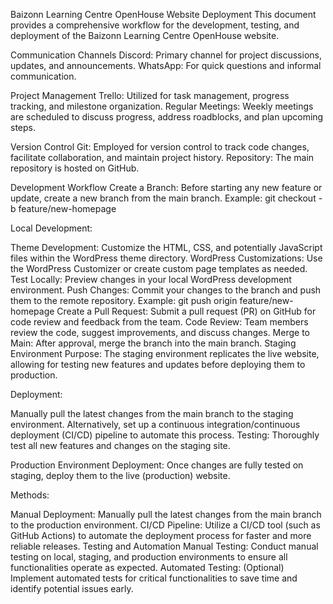 Baizonn Learning Centre OpenHouse Website Deployment 
This document provides a comprehensive workflow for the development, testing, and deployment of the Baizonn Learning Centre OpenHouse website.

Communication Channels
Discord: Primary channel for project discussions, updates, and announcements.
WhatsApp: For quick questions and informal communication.

Project Management
Trello: Utilized for task management, progress tracking, and milestone organization.
Regular Meetings: Weekly meetings are scheduled to discuss progress, address roadblocks, and plan upcoming steps.

Version Control
Git: Employed for version control to track code changes, facilitate collaboration, and maintain project history.
Repository: The main repository is hosted on GitHub.

Development Workflow
Create a Branch:
Before starting any new feature or update, create a new branch from the main branch.
Example: git checkout -b feature/new-homepage

Local Development:

Theme Development: Customize the HTML, CSS, and potentially JavaScript files within the WordPress theme directory.
WordPress Customizations: Use the WordPress Customizer or create custom page templates as needed.
Test Locally: Preview changes in your local WordPress development environment.
Push Changes: Commit your changes to the branch and push them to the remote repository.
Example: git push origin feature/new-homepage
Create a Pull Request: Submit a pull request (PR) on GitHub for code review and feedback from the team.
Code Review: Team members review the code, suggest improvements, and discuss changes.
Merge to Main: After approval, merge the branch into the main branch.
Staging Environment
Purpose: The staging environment replicates the live website, allowing for testing new features and updates before deploying them to production.

Deployment:

Manually pull the latest changes from the main branch to the staging environment.
Alternatively, set up a continuous integration/continuous deployment (CI/CD) pipeline to automate this process.
Testing: Thoroughly test all new features and changes on the staging site.

Production Environment
Deployment: Once changes are fully tested on staging, deploy them to the live (production) website.

Methods:

Manual Deployment: Manually pull the latest changes from the main branch to the production environment.
CI/CD Pipeline: Utilize a CI/CD tool (such as GitHub Actions) to automate the deployment process for faster and more reliable releases.
Testing and Automation
Manual Testing: Conduct manual testing on local, staging, and production environments to ensure all functionalities operate as expected.
Automated Testing: (Optional) Implement automated tests for critical functionalities to save time and identify potential issues early.
